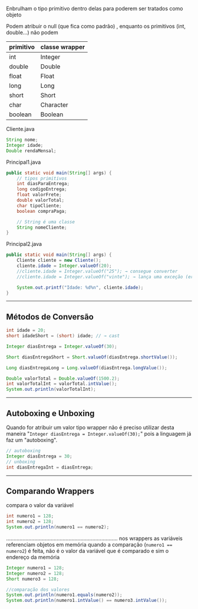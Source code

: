 Enbrulham o tipo primitivo dentro delas para poderem ser tratados como objeto

Podem atribuir o null (que fica como padrão) , enquanto os primitivos (int, double...) não podem

| primitivo | classe wrapper |
| --------- | -------------- |
| int       | Integer        |
| double    | Double         |
| float     | Float          |
| long      | Long           |
| short     | Short          |
| char      | Character      |
| boolean   | Boolean        |

Cliente.java
```java
String nome;
Integer idade;
Double rendaMensal;
```

Principal1.java
```java
public static void main(String[] args) {
    // tipos primitivos
    int diasParaEntrega;
    long codigoEntrega;
    float valorFrete;
    double valorTotal;
    char tipoCliente;
    boolean compraPaga;

    // String é uma classe
    String nomeCliente;
}
```

Principal2.java
```java
public static void main(String[] args) {
	Cliente cliente = new Cliente();
    cliente.idade = Integer.valueOf(20);
    //cliente.idade = Integer.valueOf("25"); → consegue converter
	//cliente.idade = Integer.valueOf("vinte"); → lança uma exceção (erro de conversão)

    System.out.printf("Idade: %d%n", cliente.idade);
}

```

---
## Métodos de Conversão

```java
int idade = 20;
short idadeShort = (short) idade; // → cast

Integer diasEntrega = Integer.valueOf(30);

Short diasEntregaShort = Short.valueOf(diasEntrega.shortValue());

Long diasEntregaLong = Long.valueOf(diasEntrega.longValue());

Double valorTotal = Double.valueOf(1500.2);
int valorTotalInt = valorTotal.intValue();
System.out.println(valorTotalInt);
```

---
## Autoboxing e Unboxing
Quando for atribuir um valor tipo wrapper não é preciso utilizar desta maneira "`Integer diasEntrega = Integer.valueOf(30);`" pois a linguagem já faz um "autoboxing".

```java
// autoboxing
Integer diasEntrega = 30;
// unboxing
int diasEntregaInt = diasEntrega;
```

---
## Comparando Wrappers

compara o valor da variável
```java
int numero1 = 128;
int numero2 = 128;
System.out.println(numero1 == numero2);
```
...........................................................................
nos wrappers as variáveis referenciam objetos em memória
quando a comparação (`numero1 == numero2`) é feita, não é o valor da variável que é comparado e sim o endereço da memória
```java
Integer numero1 = 128;
Integer numero2 = 128;
Short numero3 = 128;

//comparação dos valores
System.out.println(numero1.equals(numero2));
System.out.println(numero1.intValue() == numero3.intValue());
```

